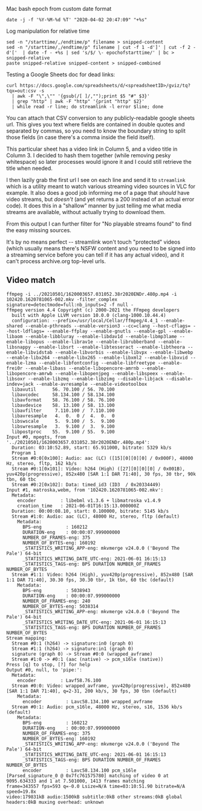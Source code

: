 Mac bash epoch from custom date format
```
date -j -f '%Y-%M-%d %T' "2020-04-02 20:47:09" "+%s"
```

Log manipulation for relative time
```
sed -n "/starttime/,/endtime/p" filename > snipped-content 
sed -n "/starttime/,/endtime/p" filename | cut -f 1 -d']' | cut -f 2 -d'['  | date -f - +%s | sed 's/$/ \- epochofstarttime/' | bc > snipped-relative
paste snipped-relative snipped-content > snipped-combined
```


Testing a Google Sheets doc for dead links:
```
curl https://docs.google.com/spreadsheets/d/<spreadsheetID>/gviz/tq?tqx=out:csv -s 
  | awk -F "\",\"" '{gsub(/[ ]/,"");print $5 "#" $3}' 
  | grep "http" | awk -F "http" '{print "http" $2}' 
  | while read -r line; do streamlink -l error $line; done
```
You can attach that CSV conversion to any publicly-readable google sheets url.  This gives you text where fields are contained in double quotes and separated by commas, so you need to know the boundary string to split those fields (in case there's a comma inside the field itself).

This particular sheet has a video link in Column 5, and a video title in Column 3.  I decided to hash them together (while removing pesky whitespace) so later processes would ignore it and I could still retrieve the title when needed.

I then lazily grab the first url I see on each line and send it to `streamlink` which is a utility meant to watch various streaming video sources in VLC for example.  It also does a good job informing me of a page that _should_ have video streams, but _doesn't_ (and yet returns a 200 instead of an actual error code).  It does this in a "shallow" manner by just telling me what media streams are available, without actually trying to download them.

From this output I can further filter for "No playable streams found" to find the easy missing sources.

It's by no means perfect -- streamlink won't touch "protected" videos (which usually means there's NSFW content and you need to be signed into a streaming service before you can tell if it has any actual video), and it can't process archive.org top-level urls.


Video match
-----------
```
ffmpeg -i ../20210501/1620003657.031052.38r2020ENDr.480p.mp4 -i 102420.1620781065-002.mkv -filter_complex signature=detectmode=full:nb_inputs=2 -f null -
ffmpeg version 4.4 Copyright (c) 2000-2021 the FFmpeg developers
  built with Apple LLVM version 10.0.0 (clang-1000.10.44.4)
  configuration: --prefix=/usr/local/Cellar/ffmpeg/4.4_1 --enable-shared --enable-pthreads --enable-version3 --cc=clang --host-cflags= --host-ldflags= --enable-ffplay --enable-gnutls --enable-gpl --enable-libaom --enable-libbluray --enable-libdav1d --enable-libmp3lame --enable-libopus --enable-librav1e --enable-librubberband --enable-libsnappy --enable-libsrt --enable-libtesseract --enable-libtheora --enable-libvidstab --enable-libvorbis --enable-libvpx --enable-libwebp --enable-libx264 --enable-libx265 --enable-libxml2 --enable-libxvid --enable-lzma --enable-libfontconfig --enable-libfreetype --enable-frei0r --enable-libass --enable-libopencore-amrnb --enable-libopencore-amrwb --enable-libopenjpeg --enable-libspeex --enable-libsoxr --enable-libzmq --enable-libzimg --disable-libjack --disable-indev=jack --enable-avresample --enable-videotoolbox
  libavutil      56. 70.100 / 56. 70.100
  libavcodec     58.134.100 / 58.134.100
  libavformat    58. 76.100 / 58. 76.100
  libavdevice    58. 13.100 / 58. 13.100
  libavfilter     7.110.100 /  7.110.100
  libavresample   4.  0.  0 /  4.  0.  0
  libswscale      5.  9.100 /  5.  9.100
  libswresample   3.  9.100 /  3.  9.100
  libpostproc    55.  9.100 / 55.  9.100
Input #0, mpegts, from '../20210501/1620003657.031052.38r2020ENDr.480p.mp4':
  Duration: 03:10:52.89, start: 65.911000, bitrate: 5329 kb/s
  Program 1 
  Stream #0:0[0x100]: Audio: aac (LC) ([15][0][0][0] / 0x000F), 48000 Hz, stereo, fltp, 162 kb/s
  Stream #0:1[0x101]: Video: h264 (High) ([27][0][0][0] / 0x001B), yuv420p(progressive), 852x480 [SAR 1:1 DAR 71:40], 30 fps, 30 tbr, 90k tbn, 60 tbc
  Stream #0:2[0x102]: Data: timed_id3 (ID3  / 0x20334449)
Input #1, matroska,webm, from '102420.1620781065-002.mkv':
  Metadata:
    encoder         : libebml v1.3.6 + libmatroska v1.4.9
    creation_time   : 2021-06-01T16:15:13.000000Z
  Duration: 00:00:08.10, start: 0.100000, bitrate: 5145 kb/s
  Stream #1:0: Audio: aac (LC), 48000 Hz, stereo, fltp (default)
    Metadata:
      BPS-eng         : 160212
      DURATION-eng    : 00:00:07.999000000
      NUMBER_OF_FRAMES-eng: 375
      NUMBER_OF_BYTES-eng: 160192
      _STATISTICS_WRITING_APP-eng: mkvmerge v24.0.0 ('Beyond The Pale') 64-bit
      _STATISTICS_WRITING_DATE_UTC-eng: 2021-06-01 16:15:13
      _STATISTICS_TAGS-eng: BPS DURATION NUMBER_OF_FRAMES NUMBER_OF_BYTES
  Stream #1:1: Video: h264 (High), yuv420p(progressive), 852x480 [SAR 1:1 DAR 71:40], 30.30 fps, 30.30 tbr, 1k tbn, 60 tbc (default)
    Metadata:
      BPS-eng         : 5038943
      DURATION-eng    : 00:00:07.999000000
      NUMBER_OF_FRAMES-eng: 240
      NUMBER_OF_BYTES-eng: 5038314
      _STATISTICS_WRITING_APP-eng: mkvmerge v24.0.0 ('Beyond The Pale') 64-bit
      _STATISTICS_WRITING_DATE_UTC-eng: 2021-06-01 16:15:13
      _STATISTICS_TAGS-eng: BPS DURATION NUMBER_OF_FRAMES NUMBER_OF_BYTES
Stream mapping:
  Stream #0:1 (h264) -> signature:in0 (graph 0)
  Stream #1:1 (h264) -> signature:in1 (graph 0)
  signature (graph 0) -> Stream #0:0 (wrapped_avframe)
  Stream #1:0 -> #0:1 (aac (native) -> pcm_s16le (native))
Press [q] to stop, [?] for help
Output #0, null, to 'pipe:':
  Metadata:
    encoder         : Lavf58.76.100
  Stream #0:0: Video: wrapped_avframe, yuv420p(progressive), 852x480 [SAR 1:1 DAR 71:40], q=2-31, 200 kb/s, 30 fps, 30 tbn (default)
    Metadata:
      encoder         : Lavc58.134.100 wrapped_avframe
  Stream #0:1: Audio: pcm_s16le, 48000 Hz, stereo, s16, 1536 kb/s (default)
    Metadata:
      BPS-eng         : 160212
      DURATION-eng    : 00:00:07.999000000
      NUMBER_OF_FRAMES-eng: 375
      NUMBER_OF_BYTES-eng: 160192
      _STATISTICS_WRITING_APP-eng: mkvmerge v24.0.0 ('Beyond The Pale') 64-bit
      _STATISTICS_WRITING_DATE_UTC-eng: 2021-06-01 16:15:13
      _STATISTICS_TAGS-eng: BPS DURATION NUMBER_OF_FRAMES NUMBER_OF_BYTES
      encoder         : Lavc58.134.100 pcm_s16le
[Parsed_signature_0 @ 0x7fc761575780] matching of video 0 at 9095.634333 and 1 at 7.501000, 1413 frames matching
frame=343557 fps=593 q=-0.0 Lsize=N/A time=03:10:51.90 bitrate=N/A speed=19.8x    
video:179831kB audio:1500kB subtitle:0kB other streams:0kB global headers:0kB muxing overhead: unknown
```
